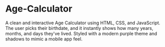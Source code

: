 # Age-Calculator
A clean and interactive Age Calculator using HTML, CSS, and JavaScript. The user picks their birthdate, and it instantly shows how many years, months, and days they've lived. Styled with a modern purple theme and shadows to mimic a mobile app feel.
